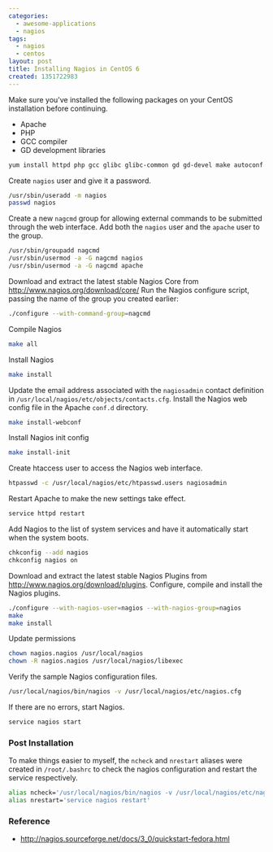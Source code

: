 ```yaml
---
categories:
  - awesome-applications
  - nagios
tags:
  - nagios
  - centos
layout: post
title: Installing Nagios in CentOS 6
created: 1351722983
---
```


Make sure you've installed the following packages on your CentOS installation before continuing.

* Apache
* PHP
* GCC compiler
* GD development libraries

```bash
yum install httpd php gcc glibc glibc-common gd gd-devel make autoconf
```

Create `nagios` user and give it a password.

```bash
/usr/sbin/useradd -m nagios
passwd nagios
```

Create a new `nagcmd` group for allowing external commands to be submitted through the web interface. Add both the `nagios` user and the `apache` user to the group.

```bash
/usr/sbin/groupadd nagcmd
/usr/sbin/usermod -a -G nagcmd nagios
/usr/sbin/usermod -a -G nagcmd apache
```

Download and extract the latest stable Nagios Core from http://www.nagios.org/download/core/
Run the Nagios configure script, passing the name of the group you created earlier:

```bash
./configure --with-command-group=nagcmd
```

Compile Nagios

```bash
make all
```

Install Nagios

```bash
make install
```

Update the email address associated with the `nagiosadmin` contact definition in `/usr/local/nagios/etc/objects/contacts.cfg`. Install the Nagios web config file in the Apache `conf.d` directory.

```bash
make install-webconf
```

Install Nagios init config

```bash
make install-init
```

Create htaccess user to access the Nagios web interface.

```bash
htpasswd -c /usr/local/nagios/etc/htpasswd.users nagiosadmin
```

Restart Apache to make the new settings take effect.

```bash
service httpd restart
```

Add Nagios to the list of system services and have it automatically start when the system boots.

```bash
chkconfig --add nagios
chkconfig nagios on
```

Download and extract the latest stable Nagios Plugins from <a href="http://www.nagios.org/download/plugins/" target="_blank">http://www.nagios.org/download/plugins</a>.
Configure, compile and install the Nagios plugins.

```bash
./configure --with-nagios-user=nagios --with-nagios-group=nagios
make
make install
```

Update permissions

```bash
chown nagios.nagios /usr/local/nagios
chown -R nagios.nagios /usr/local/nagios/libexec
```

Verify the sample Nagios configuration files.

```bash
/usr/local/nagios/bin/nagios -v /usr/local/nagios/etc/nagios.cfg
```

If there are no errors, start Nagios.

```bash
service nagios start
```

### Post Installation

To make things easier to myself, the `ncheck` and `nrestart` aliases were created in `/root/.bashrc` to check the nagios configuration and restart the service respectively.

```bash
alias ncheck='/usr/local/nagios/bin/nagios -v /usr/local/nagios/etc/nagios.cfg'
alias nrestart='service nagios restart'
```

### Reference

* <a href="http://nagios.sourceforge.net/docs/3_0/quickstart-fedora.html" target="_blank">http://nagios.sourceforge.net/docs/3_0/quickstart-fedora.html</a>
